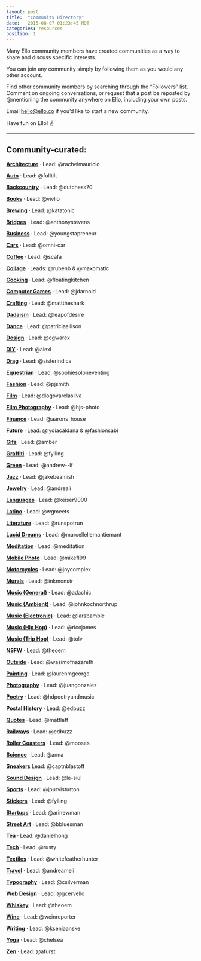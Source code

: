 ```yaml
---
layout: post
title:  "Community Directory"
date:   2015-08-07 01:23:45 MDT
categories: resources
position: 1
---
```

Many Ello community members have created communities as a way to share and discuss specific interests. 

You can join any community simply by following them as you would any other account.

Find other community members by searching through the “Followers” list. Comment on ongoing conversations, or request that a post be reposted by @mentioning the community anywhere on Ello, including your own posts.

Email [hello@ello.co](mailto:hello@ello.co) if you’d like to start a new community.

Have fun on Ello! :v:

---

## Community-curated:

**[Architecture](https://ello.co/elloarchitecture)** · Lead: @rachelmauricio

**[Auto](https://ello.co/elloauto)** · Lead: @fulltilt

**[Backcountry](https://ello.co/ellobackcountry)** · Lead: @dutchess70

**[Books](https://ello.co/ellobooks)** · Lead: @vivlio

**[Brewing](https://ello.co/ellobrew)** · Lead: @katatonic

**[Bridges](https://ello.co/ellobridges)** · Lead: @anthonystevens

**[Business](https://ello.co/ellobusiness)** · Lead: @youngstapreneur

**[Cars](https://ello.co/ellocars)** · Lead: @omni-car

**[Coffee](https://ello.co/ellocoffee)** · Lead: @scafa 

**[Collage](https://ello.co/ellocollage)** · Leads: @rubenb & @maxomatic

**[Cooking](https://ello.co/ellocooking)** · Lead: @floatingkitchen

**[Computer Games](https://ello.co/ellocomputergames)** · Lead: @jdarnold

**[Crafting](https://ello.co/ellocrafting)** · Lead: @matttheshark

**[Dadaism](https://ello.co/ellodadaism)** · Lead: @leapofdesire

**[Dance](https://ello.co/ellodance)** · Lead: @patriciaallison

**[Design](https://ello.co/ellodesign)** · Lead: @cgwarex

**[DIY](https://ello.co/ellodiy)** · Lead: @alexi

**[Drag](https://ello.co/ellodrag)** · Lead: @sisterindica

**[Equestrian](https://ello.co/elloequestrian)** · Lead: @sophiesoloneventing

**[Fashion](https://ello.co/ellofashion)** · Lead: @pjsmith

**[Film](https://ello.co/ellofilm)** · Lead: @diogovarelasilva

**[Film Photography](https://ello.co/ello_filmphotography)** · Lead: @hjs-photo

**[Finance](https://ello.co/ellofinance)** · Lead: @aarons_house

**[Future](https://ello.co/ellofuture)** · Lead: @lydiacaldana & @fashionsabi

**[Gifs](https://ello.co/ellogifs)** · Lead: @amber

**[Graffiti](https://ello.co/ellograffiti)** · Lead: @fylling

**[Green](https://ello.co/ellogreen)** · Lead: @andrew--lf

**[Jazz](https://ello.co/jazzcommunity)** · Lead: @jakebeamish

**[Jewelry](https://ello.co/ellojewelry)** · Lead: @andreali

**[Languages](https://ello.co/ellolanguages)** · Lead: @keiser9000

**[Latino](https://ello.co/ellolatino)** · Lead: @wgmeets

**[Literature](https://ello.co/elloliterature)** · Lead: @runspotrun

**[Lucid Dreams](https://ello.co/elloluciddreams)** · Lead: @marcelleliemantiemant

**[Meditation](https://ello.co/meditation)** · Lead: @meditation

**[Mobile Photo](https://ello.co/ellomobilephoto)** · Lead: @mikefl99

**[Motorcycles](https://ello.co/ellomotorcycles)** · Lead: @joycomplex

**[Murals](https://ello.co/ellomural)** · Lead: @inkmonstr

**[Music (General)](https://ello.co/ellomusic)** · Lead: @adachic

**[Music (Ambient)](https://ello.co/elloambient)** · Lead: @johnkochnorthrup

**[Music (Electronic)](https://ello.co/elloelectronic)** · Lead: @larsbamble

**[Music (Hip Hop)](https://ello.co/ellohiphop)** · Lead: @ricojames

**[Music (Trip Hop)](https://ello.co/ellotriphop)** · Lead: @tolv

**[NSFW](https://ello.co/ellonsfw)** · Lead: @theoem

**[Outside](https://ello.co/ellooutside)** · Lead: @wasimofnazareth

**[Painting](https://ello.co/ellopainting)** · Lead: @laurenmgeorge

**[Photography](https://ello.co/ellophotography)** · Lead: @juangonzalez

**[Poetry](https://ello.co/ellopoetry)** · Lead: @hdpoetryandmusic

**[Postal History](https://ello.co/postalhistory)** · Lead: @edbuzz

**[Quotes](https://ello.co/quotes)** · Lead: @mattlaff

**[Railways](https://ello.co/ellorailways)** · Lead: @edbuzz

**[Roller Coasters](https://ello.co/ellocoaster)** · Lead: @mooses

**[Science](https://ello.co/elloscience)** · Lead: @anna

**[Sneakers](https://ello.co/ellosneakers)** Lead: @captnblastoff

**[Sound Design](https://ello.co/sounddesign)** · Lead: @le-siul

**[Sports](https://ello.co/ellosport)** · Lead: @jpurvisturton

**[Stickers](https://ello.co/ellostickers)** · Lead: @fylling

**[Startups](https://ello.co/ellostartups)** · Lead: @arinewman

**[Street Art](https://ello.co/ellostreet)** · Lead: @bbluesman

**[Tea](https://ello.co/t-e-a)** · Lead: @danielhong

**[Tech](https://ello.co/ellotech)** · Lead: @rusty

**[Textiles](https://ello.co/ellotextiles)** · Lead: @whitefeatherhunter

**[Travel](https://ello.co/ellotravel)** · Lead: @andreameli

**[Typography](https://ello.co/ellotypography)** · Lead: @csilverman

**[Web Design](https://ello.co/ellowebdesign)** · Lead: @gcervello

**[Whiskey](https://ello.co/ellowhiskey)** · Lead: @theoem

**[Wine](https://ello.co/ellowine)** · Lead: @weinreporter

**[Writing](https://ello.co/ellowrites)** · Lead: @kseniaanske

**[Yoga](https://ello.co/elloyoga)** · Lead: @chelsea

**[Zen](https://ello.co/ellozen)** · Lead: @afurst
